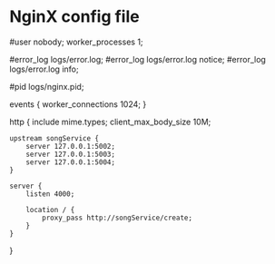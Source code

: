 # NginX config file

#user  nobody;
worker_processes  1;

#error_log  logs/error.log;
#error_log  logs/error.log  notice;
#error_log  logs/error.log  info;

#pid        logs/nginx.pid;


events {
    worker_connections  1024;
}


http {
    include mime.types;
    client_max_body_size 10M;
    
    upstream songService {
        server 127.0.0.1:5002;
        server 127.0.0.1:5003;
        server 127.0.0.1:5004;
    }

    server {
        listen 4000;

        location / {
            proxy_pass http://songService/create;
        }
    }
}
